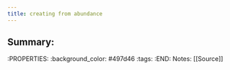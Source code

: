 ```yaml
---
title: creating from abundance
---
```


## Summary:
:PROPERTIES:
:background_color: #497d46
:tags: 
:END:
Notes:
[[Source]]
